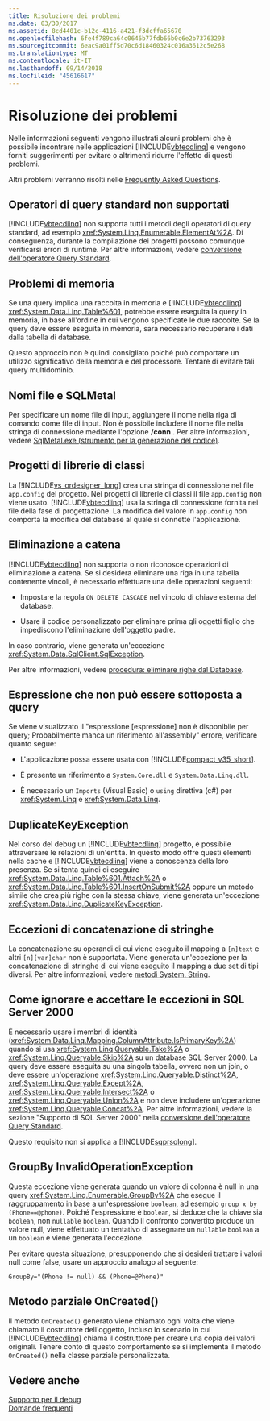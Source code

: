 ```yaml
---
title: Risoluzione dei problemi
ms.date: 03/30/2017
ms.assetid: 8cd4401c-b12c-4116-a421-f3dcffa65670
ms.openlocfilehash: 6fe4f789ca64c0646b77fdb66b0c6e2b73763293
ms.sourcegitcommit: 6eac9a01ff5d70c6d18460324c016a3612c5e268
ms.translationtype: MT
ms.contentlocale: it-IT
ms.lasthandoff: 09/14/2018
ms.locfileid: "45616617"
---
```

# <a name="troubleshooting"></a>Risoluzione dei problemi
Nelle informazioni seguenti vengono illustrati alcuni problemi che è possibile incontrare nelle applicazioni [!INCLUDE[vbtecdlinq](../../../../../../includes/vbtecdlinq-md.md)] e vengono forniti suggerimenti per evitare o altrimenti ridurre l'effetto di questi problemi.  
  
 Altri problemi verranno risolti nelle [Frequently Asked Questions](../../../../../../docs/framework/data/adonet/sql/linq/frequently-asked-questions.md).  
  
## <a name="unsupported-standard-query-operators"></a>Operatori di query standard non supportati  
 [!INCLUDE[vbtecdlinq](../../../../../../includes/vbtecdlinq-md.md)] non supporta tutti i metodi degli operatori di query standard, ad esempio <xref:System.Linq.Enumerable.ElementAt%2A>. Di conseguenza, durante la compilazione dei progetti possono comunque verificarsi errori di runtime. Per altre informazioni, vedere [conversione dell'operatore Query Standard](../../../../../../docs/framework/data/adonet/sql/linq/standard-query-operator-translation.md).  
  
## <a name="memory-issues"></a>Problemi di memoria  
 Se una query implica una raccolta in memoria e [!INCLUDE[vbtecdlinq](../../../../../../includes/vbtecdlinq-md.md)] <xref:System.Data.Linq.Table%601>, potrebbe essere eseguita la query in memoria, in base all'ordine in cui vengono specificate le due raccolte. Se la query deve essere eseguita in memoria, sarà necessario recuperare i dati dalla tabella di database.  
  
 Questo approccio non è quindi consigliato poiché può comportare un utilizzo significativo della memoria e del processore. Tentare di evitare tali query multidominio.  
  
## <a name="file-names-and-sqlmetal"></a>Nomi file e SQLMetal  
 Per specificare un nome file di input, aggiungere il nome nella riga di comando come file di input. Non è possibile includere il nome file nella stringa di connessione mediante l'opzione **/conn** . Per altre informazioni, vedere [SqlMetal.exe (strumento per la generazione del codice)](../../../../../../docs/framework/tools/sqlmetal-exe-code-generation-tool.md).  
  
## <a name="class-library-projects"></a>Progetti di librerie di classi  
 La [!INCLUDE[vs_ordesigner_long](../../../../../../includes/vs-ordesigner-long-md.md)] crea una stringa di connessione nel file `app.config` del progetto. Nei progetti di librerie di classi il file `app.config` non viene usato. [!INCLUDE[vbtecdlinq](../../../../../../includes/vbtecdlinq-md.md)] usa la stringa di connessione fornita nei file della fase di progettazione. La modifica del valore in `app.config` non comporta la modifica del database al quale si connette l'applicazione.  
  
## <a name="cascade-delete"></a>Eliminazione a catena  
 [!INCLUDE[vbtecdlinq](../../../../../../includes/vbtecdlinq-md.md)] non supporta o non riconosce operazioni di eliminazione a catena. Se si desidera eliminare una riga in una tabella contenente vincoli, è necessario effettuare una delle operazioni seguenti:  
  
-   Impostare la regola `ON DELETE CASCADE` nel vincolo di chiave esterna del database.  
  
-   Usare il codice personalizzato per eliminare prima gli oggetti figlio che impediscono l'eliminazione dell'oggetto padre.  
  
 In caso contrario, viene generata un'eccezione <xref:System.Data.SqlClient.SqlException>.  
  
 Per altre informazioni, vedere [procedura: eliminare righe dal Database](../../../../../../docs/framework/data/adonet/sql/linq/how-to-delete-rows-from-the-database.md).  
  
## <a name="expression-not-queryable"></a>Espressione che non può essere sottoposta a query  
 Se viene visualizzato il "espressione [espressione] non è disponibile per query; Probabilmente manca un riferimento all'assembly" errore, verificare quanto segue:  
  
-   L'applicazione possa essere usata con [!INCLUDE[compact_v35_short](../../../../../../includes/compact-v35-short-md.md)].  
  
-   È presente un riferimento a `System.Core.dll` e `System.Data.Linq.dll`.  
  
-   È necessario un `Imports` (Visual Basic) o `using` direttiva (c#) per <xref:System.Linq> e <xref:System.Data.Linq>.  
  
## <a name="duplicatekeyexception"></a>DuplicateKeyException  
 Nel corso del debug un [!INCLUDE[vbtecdlinq](../../../../../../includes/vbtecdlinq-md.md)] progetto, è possibile attraversare le relazioni di un'entità. In questo modo offre questi elementi nella cache e [!INCLUDE[vbtecdlinq](../../../../../../includes/vbtecdlinq-md.md)] viene a conoscenza della loro presenza. Se si tenta quindi di eseguire <xref:System.Data.Linq.Table%601.Attach%2A> o <xref:System.Data.Linq.Table%601.InsertOnSubmit%2A> oppure un metodo simile che crea più righe con la stessa chiave, viene generata un'eccezione <xref:System.Data.Linq.DuplicateKeyException>.  
  
## <a name="string-concatenation-exceptions"></a>Eccezioni di concatenazione di stringhe  
 La concatenazione su operandi di cui viene eseguito il mapping a `[n]text` e altri `[n][var]char` non è supportata. Viene generata un'eccezione per la concatenazione di stringhe di cui viene eseguito il mapping a due set di tipi diversi. Per altre informazioni, vedere [metodi System. String](../../../../../../docs/framework/data/adonet/sql/linq/system-string-methods.md).  
  
## <a name="skip-and-take-exceptions-in-sql-server-2000"></a>Come ignorare e accettare le eccezioni in SQL Server 2000  
 È necessario usare i membri di identità (<xref:System.Data.Linq.Mapping.ColumnAttribute.IsPrimaryKey%2A>) quando si usa <xref:System.Linq.Queryable.Take%2A> o <xref:System.Linq.Queryable.Skip%2A> su un database SQL Server 2000. La query deve essere eseguita su una singola tabella, ovvero non un join, o deve essere un'operazione <xref:System.Linq.Queryable.Distinct%2A>, <xref:System.Linq.Queryable.Except%2A>, <xref:System.Linq.Queryable.Intersect%2A> o <xref:System.Linq.Queryable.Union%2A> e non deve includere un'operazione <xref:System.Linq.Queryable.Concat%2A>. Per altre informazioni, vedere la sezione "Supporto di SQL Server 2000" nella [conversione dell'operatore Query Standard](../../../../../../docs/framework/data/adonet/sql/linq/standard-query-operator-translation.md).  
  
 Questo requisito non si applica a [!INCLUDE[sqprsqlong](../../../../../../includes/sqprsqlong-md.md)].  
  
## <a name="groupby-invalidoperationexception"></a>GroupBy InvalidOperationException  
 Questa eccezione viene generata quando un valore di colonna è null in una query <xref:System.Linq.Enumerable.GroupBy%2A> che esegue il raggruppamento in base a un'espressione `boolean`, ad esempio `group x by (Phone==@phone)`. Poiché l'espressione è `boolean`, si deduce che la chiave sia `boolean`, non `nullable` `boolean`. Quando il confronto convertito produce un valore null, viene effettuato un tentativo di assegnare un `nullable` `boolean` a un `boolean` e viene generata l'eccezione.  
  
 Per evitare questa situazione, presupponendo che si desideri trattare i valori null come false, usare un approccio analogo al seguente:  
  
 `GroupBy="(Phone != null) && (Phone=@Phone)"`  
  
## <a name="oncreated-partial-method"></a>Metodo parziale OnCreated()  
 Il metodo `OnCreated()` generato viene chiamato ogni volta che viene chiamato il costruttore dell'oggetto, incluso lo scenario in cui [!INCLUDE[vbtecdlinq](../../../../../../includes/vbtecdlinq-md.md)] chiama il costruttore per creare una copia dei valori originali. Tenere conto di questo comportamento se si implementa il metodo `OnCreated()` nella classe parziale personalizzata.  
  
## <a name="see-also"></a>Vedere anche  
 [Supporto per il debug](../../../../../../docs/framework/data/adonet/sql/linq/debugging-support.md)  
 [Domande frequenti](../../../../../../docs/framework/data/adonet/sql/linq/frequently-asked-questions.md)
